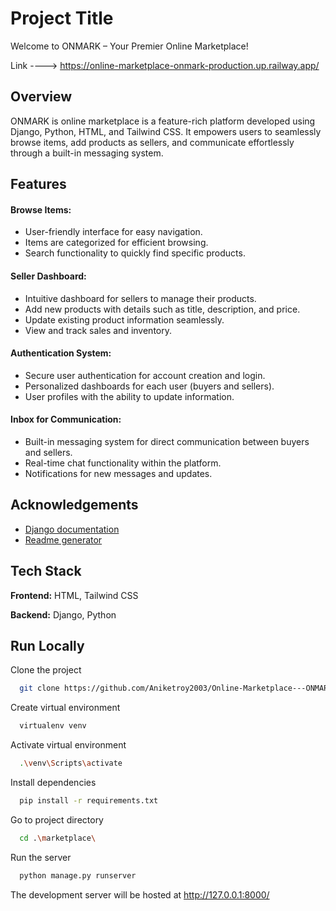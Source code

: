 
# Project Title

Welcome to ONMARK – Your Premier Online Marketplace!

Link ----> https://online-marketplace-onmark-production.up.railway.app/

## Overview

ONMARK is online marketplace is a feature-rich platform developed using Django, Python, HTML, and Tailwind CSS. It empowers users to seamlessly browse items, add products as sellers, and communicate effortlessly through a built-in messaging system.
## Features

#### Browse Items:

- User-friendly interface for easy navigation.
- Items are categorized for efficient browsing.
- Search functionality to quickly find specific products.

#### Seller Dashboard:

- Intuitive dashboard for sellers to manage their products.
- Add new products with details such as title, description, and price.
- Update existing product information seamlessly.
- View and track sales and inventory.

#### Authentication System:

- Secure user authentication for account creation and login.
- Personalized dashboards for each user (buyers and sellers).
- User profiles with the ability to update information.

#### Inbox for Communication:

- Built-in messaging system for direct communication between buyers and sellers.
- Real-time chat functionality within the platform.
- Notifications for new messages and updates.
## Acknowledgements

 - [Django documentation](https://docs.djangoproject.com/en/5.0/)
 - [Readme generator](https://readme.so/)



## Tech Stack

**Frontend:** HTML, Tailwind CSS

**Backend:** Django, Python





## Run Locally

Clone the project

```bash
  git clone https://github.com/Aniketroy2003/Online-Marketplace---ONMARK.git
```

Create virtual environment

```bash
  virtualenv venv
```


Activate virtual environment

```bash
  .\venv\Scripts\activate
```


Install dependencies

```bash
  pip install -r requirements.txt
```

Go to project directory

```bash
  cd .\marketplace\
```

Run the server

```bash
  python manage.py runserver
```

The development server will be hosted at http://127.0.0.1:8000/   